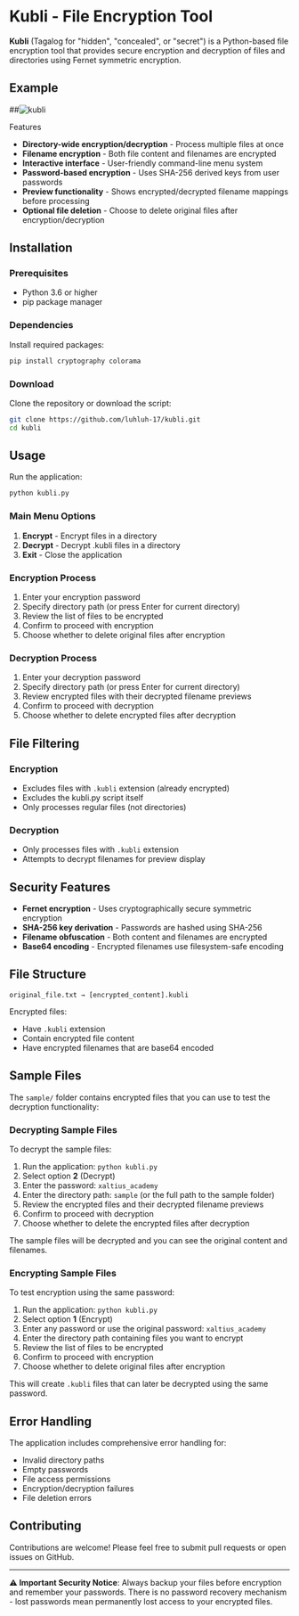 # Kubli - File Encryption Tool

**Kubli** (Tagalog for "hidden", "concealed", or "secret") is a Python-based file encryption tool
that provides secure encryption and decryption of files and directories using Fernet symmetric
encryption.

## Example

##![kubli](https://github.com/user-attachments/assets/5221b06e-7b8e-4dbf-823c-e7e316144d80)

 Features

- **Directory-wide encryption/decryption** - Process multiple files at once
- **Filename encryption** - Both file content and filenames are encrypted
- **Interactive interface** - User-friendly command-line menu system
- **Password-based encryption** - Uses SHA-256 derived keys from user passwords
- **Preview functionality** - Shows encrypted/decrypted filename mappings before processing
- **Optional file deletion** - Choose to delete original files after encryption/decryption

## Installation

### Prerequisites

- Python 3.6 or higher
- pip package manager

### Dependencies

Install required packages:

```bash
pip install cryptography colorama
```

### Download

Clone the repository or download the script:

```bash
git clone https://github.com/luhluh-17/kubli.git
cd kubli
```

## Usage

Run the application:

```bash
python kubli.py
```

### Main Menu Options

1. **Encrypt** - Encrypt files in a directory
2. **Decrypt** - Decrypt .kubli files in a directory
3. **Exit** - Close the application

### Encryption Process

1. Enter your encryption password
2. Specify directory path (or press Enter for current directory)
3. Review the list of files to be encrypted
4. Confirm to proceed with encryption
5. Choose whether to delete original files after encryption

### Decryption Process

1. Enter your decryption password
2. Specify directory path (or press Enter for current directory)
3. Review encrypted files with their decrypted filename previews
4. Confirm to proceed with decryption
5. Choose whether to delete encrypted files after decryption

## File Filtering

### Encryption

- Excludes files with `.kubli` extension (already encrypted)
- Excludes the kubli.py script itself
- Only processes regular files (not directories)

### Decryption

- Only processes files with `.kubli` extension
- Attempts to decrypt filenames for preview display

## Security Features

- **Fernet encryption** - Uses cryptographically secure symmetric encryption
- **SHA-256 key derivation** - Passwords are hashed using SHA-256
- **Filename obfuscation** - Both content and filenames are encrypted
- **Base64 encoding** - Encrypted filenames use filesystem-safe encoding

## File Structure

```
original_file.txt → [encrypted_content].kubli
```

Encrypted files:

- Have `.kubli` extension
- Contain encrypted file content
- Have encrypted filenames that are base64 encoded

## Sample Files

The `sample/` folder contains encrypted files that you can use to test the decryption functionality:

### Decrypting Sample Files

To decrypt the sample files:

1. Run the application: `python kubli.py`
2. Select option **2** (Decrypt)
3. Enter the password: `xaltius_academy`
4. Enter the directory path: `sample` (or the full path to the sample folder)
5. Review the encrypted files and their decrypted filename previews
6. Confirm to proceed with decryption
7. Choose whether to delete the encrypted files after decryption

The sample files will be decrypted and you can see the original content and filenames.

### Encrypting Sample Files

To test encryption using the same password:

1. Run the application: `python kubli.py`
2. Select option **1** (Encrypt)
3. Enter any password or use the original password: `xaltius_academy`
4. Enter the directory path containing files you want to encrypt
5. Review the list of files to be encrypted
6. Confirm to proceed with encryption
7. Choose whether to delete original files after encryption

This will create `.kubli` files that can later be decrypted using the same password.

## Error Handling

The application includes comprehensive error handling for:

- Invalid directory paths
- Empty passwords
- File access permissions
- Encryption/decryption failures
- File deletion errors

## Contributing

Contributions are welcome! Please feel free to submit pull requests or open issues on GitHub.

---

**⚠️ Important Security Notice**: Always backup your files before encryption and remember your
passwords. There is no password recovery mechanism - lost passwords mean permanently lost access to
your encrypted files.
